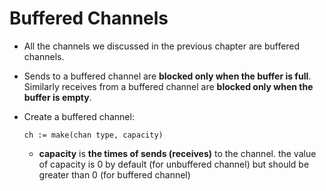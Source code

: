 # Buffered Channels

- All the channels we discussed in the previous chapter are buffered channels.

- Sends to a buffered channel are __blocked only when the buffer is full__. Similarly receives from a buffered channel are __blocked only when the buffer is empty__.

- Create a buffered channel:
    ```
    ch := make(chan type, capacity) 
    ```

    - __capacity__ is __the times of sends (receives)__ to the channel. the value of capacity is 0 by default (for unbuffered channel) but should be greater than 0 (for buffered channel)
